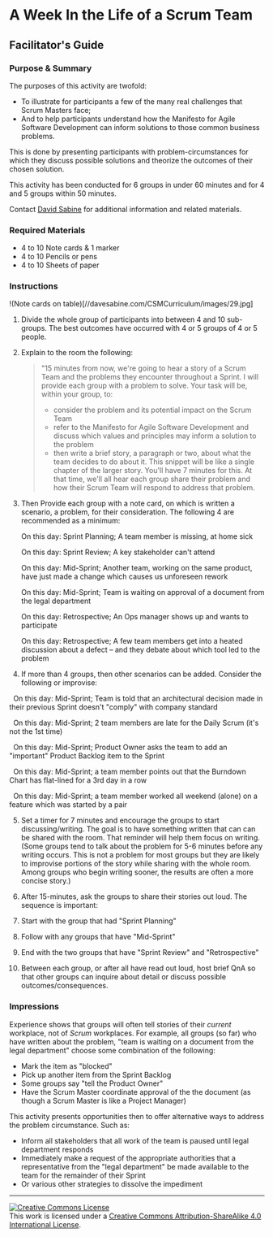 # A Week In the Life of a Scrum Team

## Facilitator's Guide

### Purpose & Summary

The purposes of this activity are twofold:

- To illustrate for participants a few of the many real challenges that Scrum Masters face;
- And to help participants understand how the Manifesto for Agile Software Development can inform solutions to those common business problems.

This is done by presenting participants with problem-circumstances for which they discuss possible solutions and theorize the outcomes of their chosen solution.

This activity has been conducted for 6 groups in under 60 minutes and for 4 and 5 groups within 50 minutes.

Contact [David Sabine](//davesabine.com) for additional information and related materials.

### Required Materials

- 4 to 10 Note cards &amp; 1 marker
- 4 to 10 Pencils or pens
- 4 to 10 Sheets of paper

### Instructions

!(Note cards on table)[//davesabine.com/CSMCurriculum/images/29.jpg]

1. Divide the whole group of participants into between 4 and 10 sub-groups.  The best outcomes have occurred with 4 or 5 groups of 4 or 5 people.
2. Explain to the room the following:

   > "15 minutes from now, we're going to hear a story of a Scrum Team and the problems they encounter throughout a Sprint.  I will provide each group with a problem to solve.  Your task will be, within your group, to:
   > - consider the problem and its potential impact on the Scrum Team
   > - refer to the Manifesto for Agile Software Development and discuss which values and principles may inform a solution to the problem
   > - then write a brief story, a paragraph or two, about what the team decides to do about it.  This snippet will be like a single chapter of the larger story.
   > You'll have 7 minutes for this.  At that time, we'll all hear each group share their problem and how their Scrum Team will respond to address that problem.

3. Then Provide each group with a note card, on which is written a scenario, a problem, for their consideration.  The following 4 are recommended as a minimum:

   On this day: Sprint Planning; A team member is missing, at home sick

   On this day: Sprint Review; A key stakeholder can't attend

   On this day: Mid-Sprint; Another team, working on the same product, have just made a change which causes us unforeseen rework

   On this day: Mid-Sprint; Team is waiting on approval of a document from the legal department

   On this day: Retrospective; An Ops manager shows up and wants to participate

   On this day: Retrospective; A few team members get into a heated discussion about a defect – and they debate about which tool led to the problem

4. If more than 4 groups, then other scenarios can be added.  Consider the following or improvise:

   On this day: Mid-Sprint; Team is told that an architectural decision made in their previous Sprint doesn't "comply" with company standard

   On this day: Mid-Sprint; 2 team members are late for the Daily Scrum (it's not the 1st time)

   On this day: Mid-Sprint; Product Owner asks the team to add an "important" Product Backlog item to the Sprint

   On this day: Mid-Sprint; a team member points out that the Burndown Chart has flat-lined for a 3rd day in a row

   On this day: Mid-Sprint; a team member worked all weekend (alone) on a feature which was started by a pair

5. Set a timer for 7 minutes and encourage the groups to start discussing/writing.  The goal is to have something written that can can be shared with the room.  That reminder will help them focus on writing.  (Some groups tend to talk about the problem for 5-6 minutes before any writing occurs.  This is not a problem for most groups but they are likely to improvise portions of the story while sharing with the whole room.  Among groups who begin writing sooner, the results are often a more concise story.)

6. After 15-minutes, ask the groups to share their stories out loud.  The sequence is important:
  1. Start with the group that had "Sprint Planning"
  2. Follow with any groups that have "Mid-Sprint"
  3. End with the two groups that have "Sprint Review" and "Retrospective"

7. Between each group, or after all have read out loud, host brief QnA so that other groups can inquire about detail or discuss possible outcomes/consequences.

### Impressions

Experience shows that groups will often tell stories of their *current* workplace, not of *Scrum* workplaces.  For example, all groups (so far) who have written about the problem, "team is waiting on a document from the legal department" choose some combination of the following:

- Mark the item as "blocked"
- Pick up another item from the Sprint Backlog
- Some groups say "tell the Product Owner"
- Have the Scrum Master coordinate approval of the the document (as though a Scrum Master is like a Project Manager)

This activity presents opportunities then to offer alternative ways to address the problem circumstance.  Such as:

- Inform all stakeholders that all work of the team is paused until legal department responds
- Immediately make a request of the appropriate authorities that a representative from the "legal department" be made available to the team for the remainder of their Sprint
- Or various other strategies to dissolve the impediment

___

<a rel="license" href="http://creativecommons.org/licenses/by-sa/4.0/"><img alt="Creative Commons License" style="border-width:0" src="https://i.creativecommons.org/l/by-sa/4.0/88x31.png" /></a><br />This work is licensed under a <a rel="license" href="http://creativecommons.org/licenses/by-sa/4.0/">Creative Commons Attribution-ShareAlike 4.0 International License</a>.
